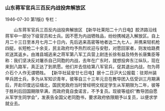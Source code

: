 ### 山东蒋军官兵三百反内战投奔解放区

1946-07-30
第1版()
专栏：

　　山东蒋军官兵三百反内战投奔解放区
    【新华社莱阳二十六日电】胶济路沿线蒋军中一部分下级官员和士兵。因不愿为内战牺牲品，纷纷携械逃入解放区。自上月二十三日至本月七月二十日内，先后逃来高密等地者达二九七人，并携来轻机枪四挺，长短枪二十余支，民主政府均予热烈欢迎与安慰，对愿回家者，则发给路费欢送其返乡。由潍县城逃来之蒋军第八军工兵营上尉连长徐有益及特务长唐集臣等称：我们坚决反对屠杀自己同胞的内战，去年在广东时，就想投奔东江纵队，现在来到八路军，真正达了到夙愿。他们并去信给第八军官兵，促其退出内战，勿为蒋介石个人作无谓牺牲。
    【新华社延安廿七日电】据十二日沪大公报载：驻郑州装甲兵团士兵，多为从军知识青年，彼等自三十三年元旦在教导团入伍受训三月期满后，开赴印度远征缅北，国民党政府当时曾经明文规定学生从军期限为二年，彼等于胜利后回国期限早满，而政府竟自食诺言，不予复员。现彼等组织“教导团自愿从军学生同学会”，发表告全国父老同胞书，要求政府依限期予以复员，以便求学就业去。
